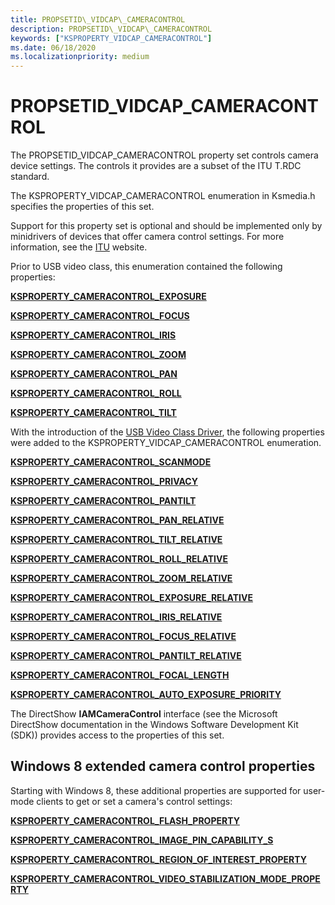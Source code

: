 ```yaml
---
title: PROPSETID\_VIDCAP\_CAMERACONTROL
description: PROPSETID\_VIDCAP\_CAMERACONTROL
keywords: ["KSPROPERTY_VIDCAP_CAMERACONTROL"]
ms.date: 06/18/2020
ms.localizationpriority: medium
---
```


# PROPSETID\_VIDCAP\_CAMERACONTROL

The PROPSETID\_VIDCAP\_CAMERACONTROL property set controls camera device settings. The controls it provides are a subset of the ITU T.RDC standard.

The KSPROPERTY\_VIDCAP\_CAMERACONTROL enumeration in Ksmedia.h specifies the properties of this set.

Support for this property set is optional and should be implemented only by minidrivers of devices that offer camera control settings. For more information, see the [ITU](https://www.itu.int/) website.

Prior to USB video class, this enumeration contained the following properties:

[**KSPROPERTY\_CAMERACONTROL\_EXPOSURE**](ksproperty-cameracontrol-exposure.md)

[**KSPROPERTY\_CAMERACONTROL\_FOCUS**](ksproperty-cameracontrol-focus.md)

[**KSPROPERTY\_CAMERACONTROL\_IRIS**](ksproperty-cameracontrol-iris.md)

[**KSPROPERTY\_CAMERACONTROL\_ZOOM**](ksproperty-cameracontrol-zoom.md)

[**KSPROPERTY\_CAMERACONTROL\_PAN**](ksproperty-cameracontrol-pan.md)

[**KSPROPERTY\_CAMERACONTROL\_ROLL**](ksproperty-cameracontrol-roll.md)

[**KSPROPERTY\_CAMERACONTROL\_TILT**](ksproperty-cameracontrol-tilt.md)

With the introduction of the [USB Video Class Driver](./usb-video-class-driver.md), the following properties were added to the KSPROPERTY\_VIDCAP\_CAMERACONTROL enumeration.

[**KSPROPERTY\_CAMERACONTROL\_SCANMODE**](ksproperty-cameracontrol-scanmode.md)

[**KSPROPERTY\_CAMERACONTROL\_PRIVACY**](ksproperty-cameracontrol-privacy.md)

[**KSPROPERTY\_CAMERACONTROL\_PANTILT**](ksproperty-cameracontrol-pantilt.md)

[**KSPROPERTY\_CAMERACONTROL\_PAN\_RELATIVE**](ksproperty-cameracontrol-pan-relative.md)

[**KSPROPERTY\_CAMERACONTROL\_TILT\_RELATIVE**](ksproperty-cameracontrol-tilt-relative.md)

[**KSPROPERTY\_CAMERACONTROL\_ROLL\_RELATIVE**](ksproperty-cameracontrol-roll-relative.md)

[**KSPROPERTY\_CAMERACONTROL\_ZOOM\_RELATIVE**](ksproperty-cameracontrol-zoom-relative.md)

[**KSPROPERTY\_CAMERACONTROL\_EXPOSURE\_RELATIVE**](ksproperty-cameracontrol-exposure-relative.md)

[**KSPROPERTY\_CAMERACONTROL\_IRIS\_RELATIVE**](ksproperty-cameracontrol-iris-relative.md)

[**KSPROPERTY\_CAMERACONTROL\_FOCUS\_RELATIVE**](ksproperty-cameracontrol-focus-relative.md)

[**KSPROPERTY\_CAMERACONTROL\_PANTILT\_RELATIVE**](ksproperty-cameracontrol-pantilt-relative.md)

[**KSPROPERTY\_CAMERACONTROL\_FOCAL\_LENGTH**](ksproperty-cameracontrol-focal-length.md)

[**KSPROPERTY\_CAMERACONTROL\_AUTO\_EXPOSURE\_PRIORITY**](ksproperty-cameracontrol-auto-exposure-priority.md)

The DirectShow **IAMCameraControl** interface (see the Microsoft DirectShow documentation in the Windows Software Development Kit (SDK)) provides access to the properties of this set.

## Windows 8 extended camera control properties

Starting with Windows 8, these additional properties are supported for user-mode clients to get or set a camera's control settings:

[**KSPROPERTY\_CAMERACONTROL\_FLASH\_PROPERTY**](ksproperty-cameracontrol-flash-property.md)

[**KSPROPERTY\_CAMERACONTROL\_IMAGE\_PIN\_CAPABILITY\_S**](/windows-hardware/drivers/ddi/ksmedia/ns-ksmedia-ksproperty_cameracontrol_image_pin_capability_s)

[**KSPROPERTY\_CAMERACONTROL\_REGION\_OF\_INTEREST\_PROPERTY**](ksproperty-cameracontrol-region-of-interest-property.md)

[**KSPROPERTY\_CAMERACONTROL\_VIDEO\_STABILIZATION\_MODE\_PROPERTY**](ksproperty-cameracontrol-video-stabilization-mode-property.md)
